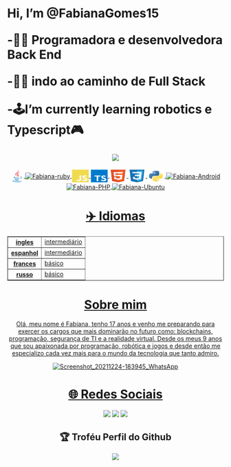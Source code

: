 <a><h1>Hi, I’m @FabianaGomes15

-👩‍💻 Programadora e desenvolvedora Back End

-👩‍💻 indo ao caminho de Full Stack

-🕹I’m currently learning robotics e Typescript🎮
  
  </h1></a>

<div align="center">
  <a href="https://github.com/fabianagomes15">
  <img height="180em" src="https://github-readme-stats.vercel.app/api?username=fabianagomes15&show_icons=true&theme=dracula&include_all_commits=true&count_private=true"/>
    

<div style="display: inline_block"><br>
  <img align="center" alt="Fabiana-Java" height="30" width"40" src="https://raw.githubusercontent.com/devicons/devicon/master/icons/java/java-original.svg">
  <img align="center" alt="Fabiana-ruby" height="30" width"40" src="https://cdn.jsdelivr.net/gh/devicons/devicon/icons/ruby/ruby-original.svg"> 
  <img align="center" alt="Fabiana-Js" height="30" width="40" src="https://raw.githubusercontent.com/devicons/devicon/master/icons/javascript/javascript-plain.svg">
  <img align="center" alt="Fabiana-Ts" height="30" width="40" src="https://raw.githubusercontent.com/devicons/devicon/master/icons/typescript/typescript-plain.svg">
  <img align="center" alt="Fabiana-HTML" height="30" width="40" src="https://raw.githubusercontent.com/devicons/devicon/master/icons/html5/html5-original.svg">
  <img align="center" alt="Fabiana-CSS" height="30" width="40" src="https://raw.githubusercontent.com/devicons/devicon/master/icons/css3/css3-original.svg">
  <img align="center" alt="Fabiana-Python" height="30" width="40" src="https://raw.githubusercontent.com/devicons/devicon/master/icons/python/python-original.svg">
  <img align="center" alt="Fabiana-Android" height="30" width="40" src="https://cdn.jsdelivr.net/gh/devicons/devicon/icons/android/android-original.svg">
  <img align="center" alt="Fabiana-PHP" heigt="30" width="40" src="https://cdn.jsdelivr.net/gh/devicons/devicon/icons/php/php-original.svg">
  <img align="center" alt="Fabiana-Ubuntu" heigt=40" width="40" src="https://cdn.jsdelivr.net/gh/devicons/devicon/icons/ubuntu/ubuntu-plain.svg">
        
</div>

# ✈️ Idiomas

 <table border="1"> 
 <tr> <th>ingles</th> <td>intermediário</td> </tr> 
 <tr> <th>espanhol</th> <td>intermediário</td> </tr> 
 <tr> <th>frances</th> <td>básico</td> </tr> 
 <tr> <th>russo</th> <td>básico</td> </tr>
 
 </table>
    
    
 # Sobre mim
   <head>
     <body> 
Olá, meu nome é Fabiana, tenho 17 anos e venho me preparando para exercer os cargos que mais dominarão no futuro como: blockchains, programação, segurança de TI e a realidade virtual. Desde os meus 9 anos que sou apaixonada por programação, robótica e jogos e desde então me especializo cada vez mais para o mundo da tecnologia que tanto admiro.
    
![Screenshot_20211224-183945_WhatsApp](https://user-images.githubusercontent.com/107725808/204110636-d83c4b5d-d3b6-4cb8-8f01-cf937c10efb6.jpg)
     </body>
    </head>
    

# 🌐 Redes Sociais


<div>

<a href="https://instagram.com/fabianagomes244" target="_blank"><img src="https://img.shields.io/badge/-Instagram-%23E4405F?style=for-the-badge&logo=instagram&logoColor=white" target="_blank"></a>
<a href = "mailto:fabianasousagomes932@gmail.com"><img src="https://img.shields.io/badge/-Gmail-%23333?style=for-the-badge&logo=gmail&logoColor=white" destino ="_blank"></a>
<a href="https://www.linkedin.com/in/fabiana-s-b33849204" target="_blank"><img src="https://img.shields.io/badge/-LinkedIn-%230077B5?style=for-the-badge&logo=linkedin&logoColor=white" target="_blank"></a>
</div>


<a><h2>🏆 Troféu Perfil do Github</h2></a>


<a>
  <img width=800 src="https://github-profile-trophy.vercel.app/?username=ryo-ma&column=8&theme=gruvbox&no-frame=true"/>
</a>

[ currículo ]: https://github.com/fabianagomes15/portfolio/blob/main/images/portfolio/Stanislav%20Kohut.pdf
                                                                                                                     
